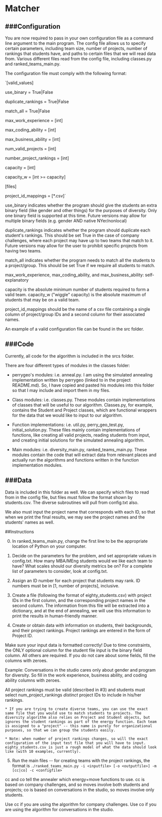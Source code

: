 Matcher
==================


###Configuration
--------------
You are now required to pass in your own configuration file as a command line argument to the main program.
The config file allows us to specify certain parameters, including team size, number of projects, number of rankings that students have, and paths to certain files that we will read data from. Various different files read from the config file, including classes.py and ranked_teams_main.py.

The configuration file must comply with the following format:

`[valid_values]

use_binary = True|False

duplicate_rankings = True|False

match_all = True|False

max_work_experience = [int]

max_coding_ability = [int]

max_business_ability = [int]

num_valid_projects = [int]

number_project_rankings = [int]

capacity = [int]

capacity_w = [int >= capacity]

[files]

project_id_mappings = [*.csv]`

use_binary indicates whether the program should give the students an extra binary field (like gender and other things) for the purposes of diversity.
Only one binary field is supported at this time. Future versions may allow for multiple binary fields (e.g. gender AND native NYer/nonlocal) 

duplicate_rankings indicates whether the program should duplicate each student's rankings. This should be set True in the case of company challenges, where each
project may have up to two teams that match to it. Future versions may allow for the user to prohibit specific projects from having two teams.

match_all indicates whether the program needs to match all the students to a project/group. This should be set True if we require all students to match.

max_work_experience, max_coding_ability, and max_business_ability: self-explanatory

capacity is the absolute minimum number of students required to form a valid team.
capacity_w ("wiggle" capacity) is the absolute maximum of students that may be on a valid team.

project_id_mappings should be the name of a csv file containing a single column of project/group IDs and a second column for their associated names.

An example of a valid configuration file can be found in the src folder.

###Code
-----

Currently, all code for the algorithm is included in the srcs folder. 

There are four different types of modules in the classes folder:

* perrygeo's modules: i.e. anneal.py. I am using the simulated annealing implementation written by perrygeo (linked to in the project README.md). So, I have copied and pasted his modules into this folder so that I may include and import them in my files.

* Class modules: i.e. classes.py. These modules contain implementations of classes that will be useful to our algorithm. Classes.py, for example, contains the Student and Project classes, which are functional wrappers for the data that we would like to input to our algorithm.

* Function implementations: i.e. util.py, perry_geo_test.py, initial_solution.py. These files mainly contain implementations of functions, like creating all valid projects, reading students from input, and creating initial solutions for the simulated annealing algorithm.

* Main modules: i.e. diversity_main.py, ranked_teams_main.py. These modules contain the code that will extract data from relevant places and actually run the algorithms and functions written in the function implementation modules.


###Data
-----

Data is included in this folder as well. We can specify which files to read from in the config file, but files must follow the format shown by students.csv. The diverse subroutines will pull from config.txt also. 

We also must input the project name that corresponds with each ID, so that when we print the final results, we may see the project names and the students' names as well.

##Instructions

0. In ranked_teams_main.py, change the first line to be the appropriate location of Python on your computer.

1. Decide on the parameters for the problem, and set appropriate values in config.txt. How many MBA/MEng students would we like each team to have? What scales should our diversity metrics be on? For a complete list of parameters to consider, look at config.txt.

2. Assign an ID number for each project that students may rank. ID numbers must be in [1, number of projects], inclusive. 

3. Create a file (following the format of eighty_students.csv) with project IDs in the first column, and the corresponding project names in the second column. The information from this file will be extracted into a dictionary, and at the end of annealing, we will use this information to print the results in human-friendly manner.

4. Create or obtain data with information on students, their backgrounds, and their project rankings. Project rankings are entered in the form of Project ID. 

Make sure your input data is formatted correctly! Due to time constraints, the ONLY optional column for the student file input is the binary field column. All others are required. If you do not care about some fields, fill the columns with zeroes.

Example: Conversations in the studio cares only about gender and program for diversity. So fill in the work experience, business ability, and coding ability columns with zeroes.

All project rankings must be valid (described in #3) and students must select num_project_rankings *distinct* project IDs to include in his/her rankings.

	* If you are trying to create diverse teams, you can use the exact same file that you would use to match students to projects. The diversity algorithm also relies on Project and Student objects, but ignores the student rankings as part of the energy function. Each team is assigned to a "project" -- this name is purely for organizational purposes, so that we can group the students easily.

	* Note: when number of project rankings changes, so will the exact configuration of the input test file that you will have to input. eighty_students.csv is just a rough model of what the data should look like (with 10 examples, currently).

5. Run the main files -- for creating teams with the project rankings, the format is `./ranked_teams_main.py -i <inputfile> [-o <outputfile>] -m [cc|co] -c <configfile>`

cc and co tell the annealer which energy+move functions to use. cc is based on company challenges, and so moves involve both students and projects; co is based on conversations in the studio, so moves involve only students.

Use cc if you are using the algorithm for company challenges. Use co if you are using the algorithm for conversations in the studio.  


